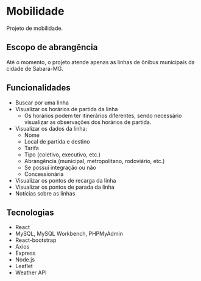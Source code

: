 # Mobilidade

Projeto de mobilidade.

## Escopo de abrangência

Até o momento, o projeto atende apenas as linhas de ônibus municipais da cidade de Sabará-MG.

## Funcionalidades

- Buscar por uma linha
- Visualizar os horários de partida da linha
  - Os horários podem ter itinerários diferentes, sendo necessário visualizar as observações dos horários de partida.
- Visualizar os dados da linha:
  - Nome
  - Local de partida e destino
  - Tarifa
  - Tipo (coletivo, executivo, etc.)
  - Abrangência (municipal, metropolitano, rodoviário, etc.)
  - Se possui integração ou não
  - Concessionária
- Visualizar os pontos de recarga da linha
- Visualizar os pontos de parada da linha
- Notícias sobre as linhas

## Tecnologias

- React
- MySQL, MySQL Workbench, PHPMyAdmin
- React-bootstrap
- Axios
- Express
- Node.js
- Leaflet
- Weather API
